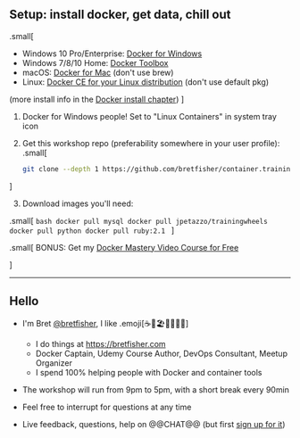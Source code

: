 ## Setup: install docker, get data, chill out

.small[
* Windows 10 Pro/Enterprise: [Docker for Windows](https://store.docker.com/editions/community/docker-ce-desktop-windows)
* Windows 7/8/10 Home: [Docker Toolbox](https://docs.docker.com/toolbox/toolbox_install_windows)
* macOS: [Docker for Mac](https://store.docker.com/editions/community/docker-ce-desktop-mac) (don't use brew)
* Linux: [Docker CE for your Linux distribution](https://store.docker.com/search?offering=community&operating_system=linux&q=&type=edition) (don't use default pkg)

(more install info in the [Docker install chapter](#toc-installing-docker))
]

1. Docker for Windows people! Set to "Linux Containers" in system tray icon

2. Get this workshop repo (preferability somewhere in your user profile): 
.small[
    ```bash
    git clone --depth 1 https://github.com/bretfisher/container.training.git
    ```
]

3. Download images you'll need:

.small[
    ```bash
    docker pull mysql
    docker pull jpetazzo/trainingwheels
    docker pull python
    docker pull ruby:2.1
    ```
]

.small[
  BONUS: Get my [Docker Mastery Video Course for Free](https://www.udemy.com/docker-swarm-mastery/?couponCode=VELOCITYNYC18)
  
]

---

## Hello

 - I'm Bret [@bretfisher](https://twitter.com/bretfisher), I like .emoji[☕🥂🏖️🥃🏋️‍♂️🐳]
   - I do things at https://bretfisher.com
   - Docker Captain, Udemy Course Author, DevOps Consultant, Meetup Organizer
   - I spend 100% helping people with Docker and container tools

- The workshop will run from 9pm to 5pm, with a short break every 90min

- Feel free to interrupt for questions at any time

- Live feedback, questions, help on @@CHAT@@ (but first [sign up for it](https://dockermasterychat.herokuapp.com))
